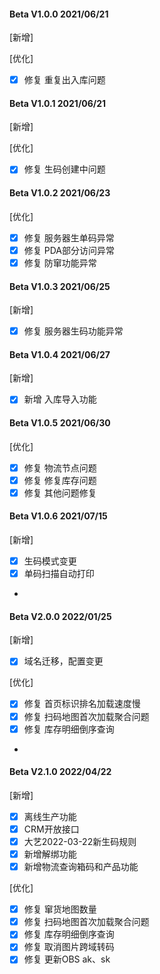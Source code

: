 #### Beta V1.0.0 2021/06/21
[新增]

[优化]
- [X] 修复 重复出入库问题

#### Beta V1.0.1 2021/06/21
[新增]

[优化]
- [X] 修复 生码创建中问题

#### Beta V1.0.2 2021/06/23

[优化]
- [X] 修复 服务器生单码异常
- [X] 修复 PDA部分访问异常
- [X] 修复 防窜功能异常

#### Beta V1.0.3 2021/06/25

[新增]
- [X] 修复 服务器生码功能异常


#### Beta V1.0.4 2021/06/27

[新增]
- [X] 新增 入库导入功能

#### Beta V1.0.5 2021/06/30

[优化]
- [X] 修复 物流节点问题
- [X] 修复 修复库存问题
- [X] 修复 其他问题修复

#### Beta V1.0.6 2021/07/15

[新增]
- [X] 生码模式变更
- [X] 单码扫描自动打印
- 
#### Beta V2.0.0 2022/01/25

[新增]
- [X] 域名迁移，配置变更

[优化]
- [X] 修复 首页标识排名加载速度慢
- [X] 修复 扫码地图首次加载聚合问题
- [X] 修复 库存明细倒序查询
- 
#### Beta V2.1.0 2022/04/22

[新增]
- [X] 离线生产功能
- [X] CRM开放接口
- [X] 大艺2022-03-22新生码规则
- [X] 新增解绑功能
- [X] 新增物流查询箱码和产品功能

[优化]
- [X] 修复 窜货地图数量
- [X] 修复 扫码地图首次加载聚合问题
- [X] 修复 库存明细倒序查询
- [X] 修复 取消图片跨域转码
- [X] 修复 更新OBS ak、sk 